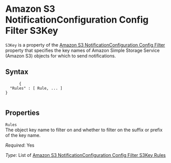Amazon S3 NotificationConfiguration Config Filter S3Key
=======================================================

`S3Key` is a property of the [Amazon S3 NotificationConfiguration Config Filter](aws-properties-s3-bucket-notificationconfiguration-config-filter.html "Amazon S3 NotificationConfiguration Config Filter") property that specifies the key names of Amazon Simple Storage Service (Amazon S3) objects for which to send notifications.

Syntax
------

``` {.programlisting}
      {
  "Rules" : [ Rule, ... ]
}
    
```

Properties
----------

 `Rules`   
The object key name to filter on and whether to filter on the suffix or prefix of the key name.

*Required*: Yes

*Type*: List of [Amazon S3 NotificationConfiguration Config Filter S3Key Rules](aws-properties-s3-bucket-notificationconfiguration-config-filter-s3key-rules.html "Amazon S3 NotificationConfiguration Config Filter S3Key Rules")



